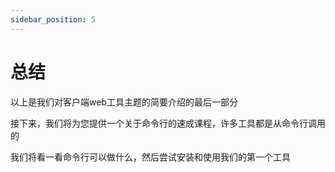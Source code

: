 ```yaml
---
sidebar_position: 5
---
```


# 总结

以上是我们对客户端web工具主题的简要介绍的最后一部分

接下来，我们将为您提供一个关于命令行的速成课程，许多工具都是从命令行调用的

我们将看一看命令行可以做什么，然后尝试安装和使用我们的第一个工具